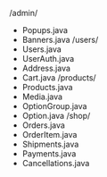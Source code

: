 
/admin/
  - Popups.java
  - Banners.java
/users/
  - Users.java
  - UserAuth.java
  - Address.java
  - Cart.java
/products/
  - Products.java
  - Media.java
  - OptionGroup.java
  - Option.java
/shop/
  - Orders.java
  - OrderItem.java
  - Shipments.java
  - Payments.java
  - Cancellations.java
